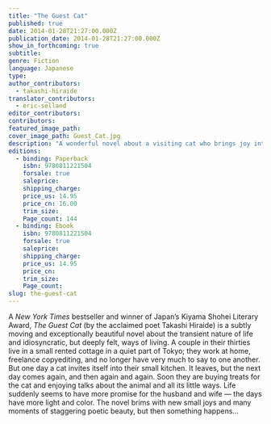 ```yaml
---
title: "The Guest Cat"
published: true
date: 2014-01-28T21:27:00.000Z
publication_date: 2014-01-28T21:27:00.000Z
show_in_forthcoming: true
subtitle:
genre: Fiction
language: Japanese
type:
author_contributors:
  - takashi-hiraide
translator_contributors:
  - eric-selland
editor_contributors:
contributors:
featured_image_path:
cover_image_path: Guest_Cat.jpg
description: "A wonderful novel about a visiting cat who brings joy into a Tokyo couple’s life "
editions:
  - binding: Paperback
    isbn: 9780811221504
    forsale: true
    saleprice:
    shipping_charge:
    price_us: 14.95
    price_cn: 16.00
    trim_size:
    Page_count: 144
  - binding: Ebook
    isbn: 9780811221504
    forsale: true
    saleprice:
    shipping_charge:
    price_us: 14.95
    price_cn:
    trim_size:
    Page_count:
slug: the-guest-cat
---
```


A _New York Times_ bestseller and winner of Japan’s Kiyama Shohei Literary Award, _The Guest Cat_ (by the acclaimed poet Takashi Hiraide) is a subtly moving and exceptionally beautiful novel about the transient nature of life and idiosyncratic, but deeply felt, ways of living. A couple in their thirties live in a small rented cottage in a quiet part of Tokyo; they work at home, freelance copyediting, and no longer have very much to say to one another. But one day a cat invites itself into their small kitchen. It leaves, but the next day comes again, and then again and again. Soon they are buying treats for the cat and enjoying talks about the animal and all its little ways. Life suddenly seems to have more promise for the husband and wife — the days have more light and color. The novel brims with new small joys and many moments of staggering poetic beauty, but then something happens...

